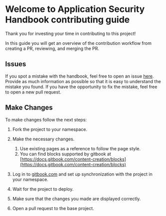 # Welcome to Application Security Handbook contributing guide

Thank you for investing your time in contributing to this project!

In this guide you will get an overview of the contribution workflow from creating a PR, reviewing, and merging the PR.

## Issues

If you spot a mistake with the handbook, feel free to open an issue [here](https://github.com/0xn3va/application-security-handbook/issues/new). Provide as much information as possible so that it is easy to understand the mistake you found. If you have the opportunity to fix the mistake, feel free to open a new pull request.

## Make Changes

To make changes follow the next steps:

1. Fork the project to your namespace.
1. Make the necessary changes.

    1. Use existing pages as a reference to follow the page style.
    1. You can find blocks supported by gitbook at [https://docs.gitbook.com/content-creation/blocks](https://docs.gitbook.com/content-creation/blocks)

1. Log in to [gitbook.com](https://www.gitbook.com/) and set up synchronization with the project in your namespace.
1. Wait for the project to deploy.
1. Make sure that the changes you made are displayed correctly.
1. Open a pull request to the base project.
